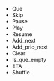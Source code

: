 - Que
- Skip
- Pause
- Play
- Resume
- Add_next
- Add_prio_next
- Clear
- Is_que_empty
- ETA
- Shuffle
